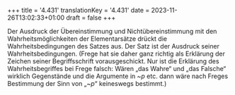 +++
title = '4.431'
translationKey = '4.431'
date = 2023-11-26T13:02:33+01:00
draft = false
+++

Der Ausdruck der Übereinstimmung und Nichtübereinstimmung mit den Wahrheitsmöglichkeiten der Elementarsätze drückt die Wahrheitsbedingungen des Satzes aus.
Der Satz ist der Ausdruck seiner Wahrheitsbedingungen.
(Frege hat sie daher ganz richtig als Erklärung der Zeichen seiner Begriffsschrift vorausgeschickt. Nur ist die Erklärung des Wahrheitsbegriffes bei Frege falsch: Wären „das Wahre“ und „das Falsche“ wirklich Gegenstände und die Argumente in <span class="mathmode"><span class="mathop">~</span><var>p</var></span> etc. dann wäre nach Freges Bestimmung der Sinn von „<span class="mathmode"><span class="mathop">~</span><var>p</var></span>“ keineswegs bestimmt.)
